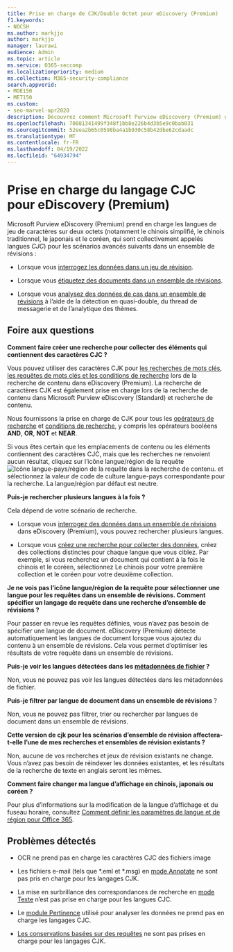 ```yaml
---
title: Prise en charge de CJK/Double Octet pour eDiscovery (Premium)
f1.keywords:
- NOCSH
ms.author: markjjo
author: markjjo
manager: laurawi
audience: Admin
ms.topic: article
ms.service: O365-seccomp
ms.localizationpriority: medium
ms.collection: M365-security-compliance
search.appverid:
- MOE150
- MET150
ms.custom:
- seo-marvel-apr2020
description: Découvrez comment Microsoft Purview eDiscovery (Premium) dans Microsoft 365 prend en charge les langues chinoise, japonaise et coréenne (CJC), qui utilisent un jeu de caractères sur deux octets.
ms.openlocfilehash: 70081341499f348f1bb8e226b4d3b5e9c0bab031
ms.sourcegitcommit: 52eea2b65c0598ba4a1b930c58b42dbe62cdaadc
ms.translationtype: MT
ms.contentlocale: fr-FR
ms.lasthandoff: 04/19/2022
ms.locfileid: "64934794"
---
```

# <a name="cjk-language-support-for-ediscovery-premium"></a>Prise en charge du langage CJC pour eDiscovery (Premium)

Microsoft Purview eDiscovery (Premium) prend en charge les langues de jeu de caractères sur deux octets (notamment le chinois simplifié, le chinois traditionnel, le japonais et le coréen, qui sont collectivement appelés langues *CJC*) pour les scénarios avancés suivants dans un ensemble de révisions :

- Lorsque vous [interrogez les données dans un jeu de révision](review-set-search.md).

- Lorsque vous [étiquetez des documents dans un ensemble de révisions](tagging-documents.md).

- Lorsque vous [analysez des données de cas dans un ensemble de révisions](analyzing-data-in-review-set.md) à l’aide de la détection en quasi-double, du thread de messagerie et de l’analytique des thèmes.

## <a name="frequently-asked-questions"></a>Foire aux questions

**Comment faire créer une recherche pour collecter des éléments qui contiennent des caractères CJC ?**

Vous pouvez utiliser des caractères CJK pour [les recherches de mots clés](building-search-queries.md#keyword-searches), [les requêtes de mots clés et les conditions de recherche](keyword-queries-and-search-conditions.md) lors de la recherche de contenu dans eDiscovery (Premium). La recherche de caractères CJK est également prise en charge lors de la recherche de contenu dans Microsoft Purview eDiscovery (Standard) et recherche de contenu.

Nous fournissons la prise en charge de CJK pour tous les [opérateurs de recherche](keyword-queries-and-search-conditions.md#search-operators) et [conditions de recherche](keyword-queries-and-search-conditions.md#search-conditions), y compris les opérateurs booléens **AND**, **OR**, **NOT** et **NEAR**.

Si vous êtes certain que les emplacements de contenu ou les éléments contiennent des caractères CJC, mais que les recherches ne renvoient aucun résultat, cliquez sur l’icône langue/région de la requête ![Icône langue-pays/région de la requête dans la recherche de contenu.](../media/8d4b60c8-e1f1-40f9-88ae-ee2a7eca0886.png) et sélectionnez la valeur de code de culture langue-pays correspondante pour la recherche. La langue/région par défaut est neutre.

**Puis-je rechercher plusieurs langues à la fois ?**

Cela dépend de votre scénario de recherche.

- Lorsque vous [interrogez des données dans un ensemble de révisions](review-set-search.md) dans eDiscovery (Premium), vous pouvez rechercher plusieurs langues.

- Lorsque vous [créez une recherche pour collecter des données](create-draft-collection.md), créez des collections distinctes pour chaque langue que vous ciblez. Par exemple, si vous recherchez un document qui contient à la fois le chinois et le coréen, sélectionnez Le chinois pour votre première collection et le coréen pour votre deuxième collection.

**Je ne vois pas l’icône langue/région de la requête pour sélectionner une langue pour les requêtes dans un ensemble de révisions. Comment spécifier un langage de requête dans une recherche d’ensemble de révisions ?**

Pour passer en revue les requêtes définies, vous n’avez pas besoin de spécifier une langue de document. eDiscovery (Premium) détecte automatiquement les langues de document lorsque vous ajoutez du contenu à un ensemble de révisions. Cela vous permet d’optimiser les résultats de votre requête dans un ensemble de révisions.

**Puis-je voir les langues détectées dans les [métadonnées de fichier](view-documents-in-review-set.md#file-metadata) ?**

Non, vous ne pouvez pas voir les langues détectées dans les métadonnées de fichier.

**Puis-je filtrer par langue de document dans un ensemble de révisions** ?

Non, vous ne pouvez pas filtrer, trier ou rechercher par langues de document dans un ensemble de révisions.

**Cette version de cjk pour les scénarios d’ensemble de révision affectera-t-elle l’une de mes recherches et ensembles de révision existants ?**

Non, aucune de vos recherches et jeux de révision existants ne change. Vous n’avez pas besoin de réindexer les données existantes, et les résultats de la recherche de texte en anglais seront les mêmes.

**Comment faire changer ma langue d’affichage en chinois, japonais ou coréen ?**

Pour plus d’informations sur la modification de la langue d’affichage et du fuseau horaire, consultez [Comment définir les paramètres de langue et de région pour Office 365](/office365/troubleshoot/access-management/set-language-and-region).

## <a name="known-issues"></a>Problèmes détectés

- OCR ne prend pas en charge les caractères CJC des fichiers image

- Les fichiers e-mail (tels que *.eml et *.msg) en [mode Annotate](view-documents-in-review-set.md#annotate-view) ne sont pas pris en charge pour les langages CJK.

- La mise en surbrillance des correspondances de recherche en [mode Texte](view-documents-in-review-set.md#text-view) n’est pas prise en charge pour les langues CJC.

- Le [module Pertinence](using-relevance.md) utilisé pour analyser les données ne prend pas en charge les langages CJC.

- [Les conservations basées sur des requêtes](managing-holds.md#manage-non-custodial-holds) ne sont pas prises en charge pour les langages CJK.
